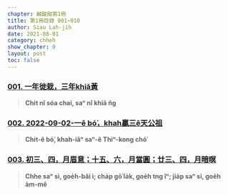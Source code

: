 ```yaml
---
chapter: 鹹酸甜第1冊
title: 第1冊目錄 001~010
author: Siau Lah-jih
date: 2021-08-01
category: chheh
show_chapter: 0
layout: post
toc: false
---
```


### [001. 一年徙栽，三年khiā黃](09-01.html)
> **Chi̍t nî sóa chai, saⁿ nî khiā n̂g**

### [002. 2022-09-02-一ê bó͘，khah贏三ê天公祖](09-02.html)
> **Chi̍t-ê bó͘, khah-iâⁿ saⁿ-ê Thiⁿ-kong chó͘**

### [003. 初三、四，月眉意；十五、六，月當圓；廿三、四，月暗暝](09-05.html)
>**Chhe saⁿ sì, goe̍h-bâi ì; cha̍p gō͘ la̍k, goe̍h tng îⁿ; jia̍p saⁿ sì, goe̍h àm-mê**
